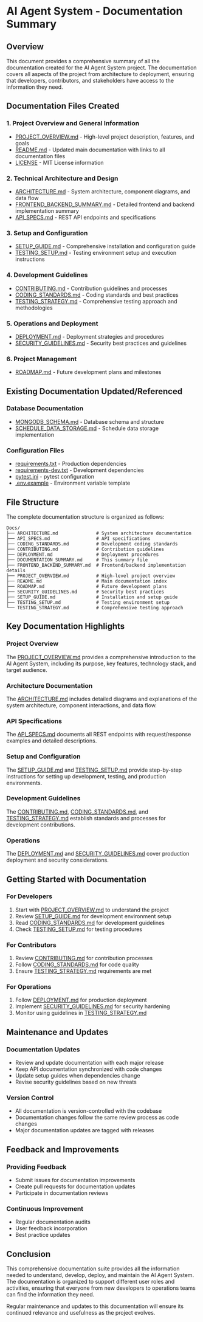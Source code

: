# AI Agent System - Documentation Summary

## Overview

This document provides a comprehensive summary of all the documentation created for the AI Agent System project. The documentation covers all aspects of the project from architecture to deployment, ensuring that developers, contributors, and stakeholders have access to the information they need.

## Documentation Files Created

### 1. Project Overview and General Information
- [PROJECT_OVERVIEW.md](PROJECT_OVERVIEW.md) - High-level project description, features, and goals
- [README.md](README.md) - Updated main documentation with links to all documentation files
- [LICENSE](../LICENSE) - MIT License information

### 2. Technical Architecture and Design
- [ARCHITECTURE.md](ARCHITECTURE.md) - System architecture, component diagrams, and data flow
- [FRONTEND_BACKEND_SUMMARY.md](FRONTEND_BACKEND_SUMMARY.md) - Detailed frontend and backend implementation summary
- [API_SPECS.md](API_SPECS.md) - REST API endpoints and specifications

### 3. Setup and Configuration
- [SETUP_GUIDE.md](SETUP_GUIDE.md) - Comprehensive installation and configuration guide
- [TESTING_SETUP.md](TESTING_SETUP.md) - Testing environment setup and execution instructions

### 4. Development Guidelines
- [CONTRIBUTING.md](CONTRIBUTING.md) - Contribution guidelines and processes
- [CODING_STANDARDS.md](CODING_STANDARDS.md) - Coding standards and best practices
- [TESTING_STRATEGY.md](TESTING_STRATEGY.md) - Comprehensive testing approach and methodologies

### 5. Operations and Deployment
- [DEPLOYMENT.md](DEPLOYMENT.md) - Deployment strategies and procedures
- [SECURITY_GUIDELINES.md](SECURITY_GUIDELINES.md) - Security best practices and guidelines

### 6. Project Management
- [ROADMAP.md](ROADMAP.md) - Future development plans and milestones

## Existing Documentation Updated/Referenced

### Database Documentation
- [MONGODB_SCHEMA.md](../MONGODB_SCHEMA.md) - Database schema and structure
- [SCHEDULE_DATA_STORAGE.md](../SCHEDULE_DATA_STORAGE.md) - Schedule data storage implementation

### Configuration Files
- [requirements.txt](../requirements.txt) - Production dependencies
- [requirements-dev.txt](../requirements-dev.txt) - Development dependencies
- [pytest.ini](../pytest.ini) - pytest configuration
- [.env.example](../.env.example) - Environment variable template

## File Structure

The complete documentation structure is organized as follows:

```
Docs/
├── ARCHITECTURE.md              # System architecture documentation
├── API_SPECS.md                 # API specifications
├── CODING_STANDARDS.md          # Development coding standards
├── CONTRIBUTING.md              # Contribution guidelines
├── DEPLOYMENT.md                # Deployment procedures
├── DOCUMENTATION_SUMMARY.md     # This summary file
├── FRONTEND_BACKEND_SUMMARY.md  # Frontend/backend implementation details
├── PROJECT_OVERVIEW.md          # High-level project overview
├── README.md                    # Main documentation index
├── ROADMAP.md                   # Future development plans
├── SECURITY_GUIDELINES.md       # Security best practices
├── SETUP_GUIDE.md               # Installation and setup guide
├── TESTING_SETUP.md             # Testing environment setup
└── TESTING_STRATEGY.md          # Comprehensive testing approach
```

## Key Documentation Highlights

### Project Overview
The [PROJECT_OVERVIEW.md](PROJECT_OVERVIEW.md) provides a comprehensive introduction to the AI Agent System, including its purpose, key features, technology stack, and target audience.

### Architecture Documentation
The [ARCHITECTURE.md](ARCHITECTURE.md) includes detailed diagrams and explanations of the system architecture, component interactions, and data flow.

### API Specifications
The [API_SPECS.md](API_SPECS.md) documents all REST endpoints with request/response examples and detailed descriptions.

### Setup and Configuration
The [SETUP_GUIDE.md](SETUP_GUIDE.md) and [TESTING_SETUP.md](TESTING_SETUP.md) provide step-by-step instructions for setting up development, testing, and production environments.

### Development Guidelines
The [CONTRIBUTING.md](CONTRIBUTING.md), [CODING_STANDARDS.md](CODING_STANDARDS.md), and [TESTING_STRATEGY.md](TESTING_STRATEGY.md) establish standards and processes for development contributions.

### Operations
The [DEPLOYMENT.md](DEPLOYMENT.md) and [SECURITY_GUIDELINES.md](SECURITY_GUIDELINES.md) cover production deployment and security considerations.

## Getting Started with Documentation

### For Developers
1. Start with [PROJECT_OVERVIEW.md](PROJECT_OVERVIEW.md) to understand the project
2. Review [SETUP_GUIDE.md](SETUP_GUIDE.md) for development environment setup
3. Read [CODING_STANDARDS.md](CODING_STANDARDS.md) for development guidelines
4. Check [TESTING_SETUP.md](TESTING_SETUP.md) for testing procedures

### For Contributors
1. Review [CONTRIBUTING.md](CONTRIBUTING.md) for contribution processes
2. Follow [CODING_STANDARDS.md](CODING_STANDARDS.md) for code quality
3. Ensure [TESTING_STRATEGY.md](TESTING_STRATEGY.md) requirements are met

### For Operations
1. Follow [DEPLOYMENT.md](DEPLOYMENT.md) for production deployment
2. Implement [SECURITY_GUIDELINES.md](SECURITY_GUIDELINES.md) for security hardening
3. Monitor using guidelines in [TESTING_STRATEGY.md](TESTING_STRATEGY.md)

## Maintenance and Updates

### Documentation Updates
- Review and update documentation with each major release
- Keep API documentation synchronized with code changes
- Update setup guides when dependencies change
- Revise security guidelines based on new threats

### Version Control
- All documentation is version-controlled with the codebase
- Documentation changes follow the same review process as code changes
- Major documentation updates are tagged with releases

## Feedback and Improvements

### Providing Feedback
- Submit issues for documentation improvements
- Create pull requests for documentation updates
- Participate in documentation reviews

### Continuous Improvement
- Regular documentation audits
- User feedback incorporation
- Best practice updates

## Conclusion

This comprehensive documentation suite provides all the information needed to understand, develop, deploy, and maintain the AI Agent System. The documentation is organized to support different user roles and activities, ensuring that everyone from new developers to operations teams can find the information they need.

Regular maintenance and updates to this documentation will ensure its continued relevance and usefulness as the project evolves.